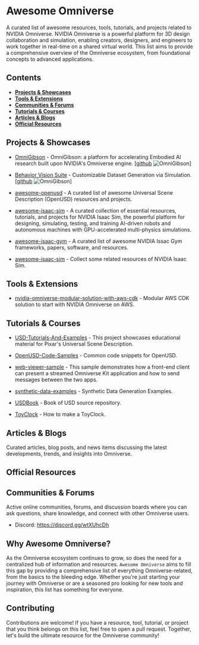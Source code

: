 # Awesome Omniverse

A curated list of awesome resources, tools, tutorials, and projects related to NVIDIA Omniverse. NVIDIA Omniverse is a powerful platform for 3D design collaboration and simulation, enabling creators, designers, and engineers to work together in real-time on a shared virtual world. This list aims to provide a comprehensive overview of the Omniverse ecosystem, from foundational concepts to advanced applications.

## Contents
- [**Projects & Showcases**](#projects--showcases)
- [**Tools & Extensions**](#tools--extensions)
- [**Communities & Forums**](#communities--forums)
- [**Tutorials & Courses**](#tutorials--courses)
- [**Articles & Blogs**](#articles--blogs)
- [**Official Resources**](#official-resources)

## Projects & Showcases

* [OmniGibson](https://behavior.stanford.edu/omnigibson) - OmniGibson: a platform for accelerating Embodied AI research built upon NVIDIA's Omniverse engine. [[github](https://github.com/StanfordVL/OmniGibson) ![OmniGibson](https://img.shields.io/github/stars/StanfordVL/OmniGibson.svg?style=flat&label=Star&maxAge=86400)]

* [Behavior Vision Suite](https://behavior-vision-suite.github.io) - Customizable Dataset Generation via Simulation. [[github](https://github.com/behavior-vision-suite/behavior-vision-suite.github.io) ![OmniGibson](https://img.shields.io/github/stars/behavior-vision-suite/behavior-vision-suite.github.io.svg?style=flat&label=Star&maxAge=86400)]

* [awesome-openusd](https://github.com/matiascodesal/awesome-openusd) - A curated list of awesome Universal Scene Description (OpenUSD) resources and projects.

* [awesome-isaac-sim](https://github.com/shaoxiang/awesome-isaac-sim) - A curated collection of essential resources, tutorials, and projects for NVIDIA Isaac Sim, the powerful platform for designing, simulating, testing, and training AI-driven robots and autonomous machines with GPU-accelerated multi-physics simulations.

* [awesome-isaac-gym](https://github.com/wangcongrobot/awesome-isaac-gym) - A curated list of awesome NVIDIA Issac Gym frameworks, papers, software, and resources.

* [awesome-isaac-sim](https://github.com/sjtuyinjie/awesome-isaac-sim) - Collect some related resources of NVIDIA Isaac Sim.

## Tools & Extensions

* [nvidia-omniverse-modular-solution-with-aws-cdk](https://github.com/aws-samples/nvidia-omniverse-modular-solution-with-aws-cdk) - Modular AWS CDK solution to start with NVIDIA Omniverse on AWS.

## Tutorials & Courses

* [USD-Tutorials-And-Examples](https://github.com/NVIDIA-Omniverse/USD-Tutorials-And-Examples) - This project showcases educational material for Pixar's Universal Scene Description.

* [OpenUSD-Code-Samples](https://github.com/NVIDIA-Omniverse/OpenUSD-Code-Samples) - Common code snippets for OpenUSD.

* [web-viewer-sample](https://github.com/NVIDIA-Omniverse/web-viewer-sample) - This sample demonstrates how a front-end client can present a streamed Omniverse Kit application and how to send messages between the two apps.

* [synthetic-data-examples](https://github.com/NVIDIA-Omniverse/synthetic-data-examples) - Synthetic Data Generation Examples.

* [USDBook](https://github.com/Remedy-Entertainment/USDBook) - Book of USD source repository.

* [ToyClock](https://github.com/DigitalBotLab/ToyClock) - How to make a ToyClock.

## Articles & Blogs
Curated articles, blog posts, and news items discussing the latest developments, trends, and insights into Omniverse.

## Official Resources


## Communities & Forums
Active online communities, forums, and discussion boards where you can ask questions, share knowledge, and connect with other Omniverse users.

* Discord: https://discord.gg/wtXUhcDh

## Why Awesome Omniverse?

As the Omniverse ecosystem continues to grow, so does the need for a centralized hub of information and resources. `Awesome Omniverse` aims to fill this gap by providing a comprehensive list of everything Omniverse-related, from the basics to the bleeding edge. Whether you're just starting your journey with Omniverse or are a seasoned pro looking for new tools and inspiration, this list has something for everyone.

## Contributing

Contributions are welcome! If you have a resource, tool, tutorial, or project that you think belongs on this list, feel free to open a pull request. 
Together, let's build the ultimate resource for the Omniverse community!